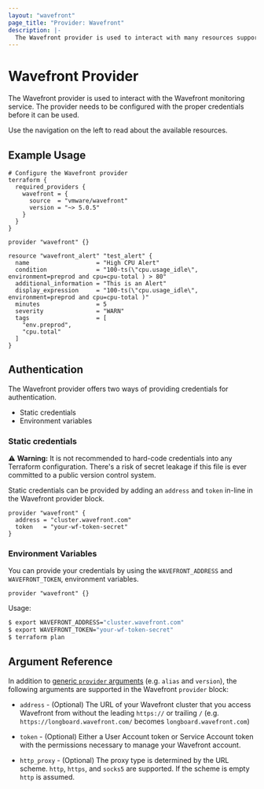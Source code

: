 ```yaml
---
layout: "wavefront"
page_title: "Provider: Wavefront"
description: |-
  The Wavefront provider is used to interact with many resources supported by Wavefront.  The provider needs to be configured with the proper credentials before it can be used.
---
```


# Wavefront Provider

The Wavefront provider is used to interact with the Wavefront monitoring service. The
provider needs to be configured with the proper credentials before it can be used.

Use the navigation on the left to read about the available resources.

## Example Usage

```hcl
# Configure the Wavefront provider
terraform {
  required_providers {
    wavefront = {
      source  = "vmware/wavefront"
      version = "~> 5.0.5"
    }
  }
}

provider "wavefront" {}

resource "wavefront_alert" "test_alert" {
  name                   = "High CPU Alert"
  condition              = "100-ts(\"cpu.usage_idle\", environment=preprod and cpu=cpu-total ) > 80"
  additional_information = "This is an Alert"
  display_expression     = "100-ts(\"cpu.usage_idle\", environment=preprod and cpu=cpu-total )"
  minutes                = 5
  severity               = "WARN"
  tags                   = [
    "env.preprod",
    "cpu.total"
  ]
}
```

## Authentication

The Wavefront provider offers two ways of providing credentials for authentication.

* Static credentials
* Environment variables

### Static credentials

⚠️ **Warning:** It is not recommended to hard-code credentials into any Terraform configuration.
There's a risk of secret leakage if this file is ever committed to a public version control system.

Static credentials can be provided by adding an `address` and `token` in-line in
the Wavefront provider block.

```hcl
provider "wavefront" {
  address = "cluster.wavefront.com"
  token   = "your-wf-token-secret"
}
```

### Environment Variables

You can provide your credentials by using the `WAVEFRONT_ADDRESS` and `WAVEFRONT_TOKEN`,
environment variables.

```hcl
provider "wavefront" {}
```

Usage:

```sh
$ export WAVEFRONT_ADDRESS="cluster.wavefront.com"
$ export WAVEFRONT_TOKEN="your-wf-token-secret"
$ terraform plan
```

## Argument Reference

In addition to [generic `provider` arguments](https://www.terraform.io/docs/configuration/providers.html)
(e.g. `alias` and `version`), the following arguments are supported in the Wavefront
`provider` block:

* `address` - (Optional) The URL of your Wavefront cluster that you access Wavefront from without the
  leading `https://` or trailing `/` (e.g. `https://longboard.wavefront.com/` becomes `longboard.wavefront.com`)

* `token` - (Optional) Either a User Account token or Service Account token with the permissions necessary
  to manage your Wavefront account.

* `http_proxy` - (Optional) The proxy type is determined by the URL scheme. `http`, `https`, and `socks5` are supported.
  If the scheme is empty `http` is assumed.
